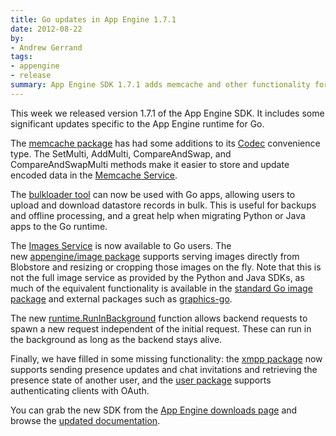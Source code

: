 ```yaml
---
title: Go updates in App Engine 1.7.1
date: 2012-08-22
by:
- Andrew Gerrand
tags:
- appengine
- release
summary: App Engine SDK 1.7.1 adds memcache and other functionality for Go.
---
```



This week we released version 1.7.1 of the App Engine SDK.
It includes some significant updates specific to the App Engine runtime for Go.

The [memcache package](https://developers.google.com/appengine/docs/go/memcache/reference) has
had some additions to its [Codec](https://developers.google.com/appengine/docs/go/memcache/reference#Codec) convenience type.
The SetMulti, AddMulti, CompareAndSwap, and CompareAndSwapMulti methods
make it easier to store and update encoded data in the [Memcache Service](https://developers.google.com/appengine/docs/go/memcache/overview).

The [bulkloader tool](https://developers.google.com/appengine/docs/go/tools/uploadingdata) can
now be used with Go apps,
allowing users to upload and download datastore records in bulk.
This is useful for backups and offline processing,
and a great help when migrating Python or Java apps to the Go runtime.

The [Images Service](https://developers.google.com/appengine/docs/go/images/overview) is
now available to Go users.
The new [appengine/image package](https://developers.google.com/appengine/docs/go/images/reference) supports serving
images directly from Blobstore and resizing or cropping those images on the fly.
Note that this is not the full image service as provided by the Python and Java SDKs,
as much of the equivalent functionality is available in the [standard Go image package](https://golang.org/pkg/image/) and
external packages such as [graphics-go](http://code.google.com/p/graphics-go/).

The new [runtime.RunInBackground](https://developers.google.com/appengine/docs/go/backends/runtime#RunInBackground) function
allows backend requests to spawn a new request independent of the initial request.
These can run in the background as long as the backend stays alive.

Finally, we have filled in some missing functionality:
the [xmpp package](https://developers.google.com/appengine/docs/go/xmpp/reference) now
supports sending presence updates and chat invitations and retrieving the
presence state of another user,
and the [user package](https://developers.google.com/appengine/docs/go/users/reference) supports
authenticating clients with OAuth.

You can grab the new SDK from the [App Engine downloads page](https://developers.google.com/appengine/downloads#Google_App_Engine_SDK_for_Go) and
browse the [updated documentation](https://developers.google.com/appengine/docs/go).
